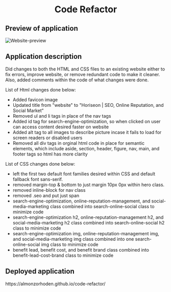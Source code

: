 <h1 align = "center" > Code Refactor </h1>

<h2> Preview of application </h2>

![Website-preview](https://user-images.githubusercontent.com/61447353/103180125-dc004e80-4860-11eb-84e4-0b220c312ace.PNG)

<h2> Application description </h2>

Did changes to both the HTML and CSS files to an existing website either to fix errors, improve website, or remove redundant code to make it cleaner. 
Also, added comments within the code of what changes were done.

List of Html changes done below:
 * Added favicon image
 * Updated title from "website" to "Horiseon | SEO, Online Reputation, and Social Market"
 * Removed ul and li tags in place of the nav tags
 * Added id tag for search-engine-optimization, so when clicked on user can access content desired faster on website
 * Added alt tag to all images to describe picture incase it fails to load for screen readers or disabled users
 * Removed all div tags in orginal html code in place for semantic elements, which include aside, section, header, figure, nav, main, and footer tags so html has more clarity
 
 List of CSS changes done below:
 
 * left the first two default font families desired within CSS and default fallback font sans-serif.
 * removed margin-top & bottom to just margin 10px 0px within hero class.
 * removed inline-block for nav class 
 * removed .seo and put just span 
 * search-engine-optimization, online-reputation-management, and social-media-marketing class combined into search-online-social class to minimize code
 * search-engine-optimization h2, online-reputation-management h2, and social-media-marketing h2 class combined into search-online-social h2 class to minimize code 
 * search-engine-optimization img, online-reputation-management img, and social-media-marketing img class combined into one search-online-social img class to minimize code
 * benefit lead, benefit cost, and benefit brand class combined into benefit-lead-cost-brand class to minimize code 
 
<h2> Deployed application </h2>https://almonzorhoden.github.io/code-refactor/ 
